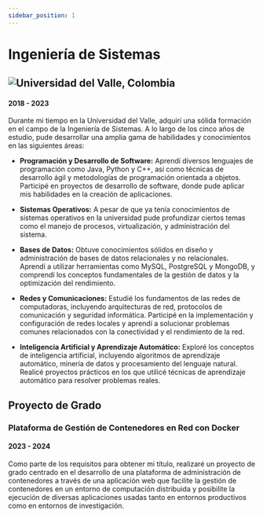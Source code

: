 ```yaml
---
sidebar_position: 1
---
```


# Ingeniería de Sistemas

## ![Universidad del Valle, Colombia ](https://www.univalle.edu.co/images/logo.jpg)
#### 2018 - 2023

Durante mi tiempo en la Universidad del Valle, adquirí una sólida formación en el campo de la Ingeniería de Sistemas. A lo largo de los cinco años de estudio, pude desarrollar una amplia gama de habilidades y conocimientos en las siguientes áreas:

- **Programación y Desarrollo de Software:** Aprendí diversos lenguajes de programación como Java, Python y C++, así como técnicas de desarrollo ágil y metodologías de programación orientada a objetos. Participé en proyectos de desarrollo de software, donde pude aplicar mis habilidades en la creación de aplicaciones.

- **Sistemas Operativos:** A pesar de que ya tenía conocimientos de sistemas operativos en la universidad pude profundizar ciertos temas como el manejo de procesos, virtualización, y administración del sistema.

- **Bases de Datos:** Obtuve conocimientos sólidos en diseño y administración de bases de datos relacionales y no relacionales. Aprendí a utilizar herramientas como MySQL, PostgreSQL y MongoDB, y comprendí los conceptos fundamentales de la gestión de datos y la optimización del rendimiento.

- **Redes y Comunicaciones:** Estudié los fundamentos de las redes de computadoras, incluyendo arquitecturas de red, protocolos de comunicación y seguridad informática. Participé en la implementación y configuración de redes locales y aprendí a solucionar problemas comunes relacionados con la conectividad y el rendimiento de la red.

- **Inteligencia Artificial y Aprendizaje Automático:** Exploré los conceptos de inteligencia artificial, incluyendo algoritmos de aprendizaje automático, minería de datos y procesamiento del lenguaje natural. Realicé proyectos prácticos en los que utilicé técnicas de aprendizaje automático para resolver problemas reales.



## Proyecto de Grado
### Plataforma de Gestión de Contenedores en Red con Docker
#### 2023 - 2024

Como parte de los requisitos para obtener mi título, realizaré un proyecto de grado centrado en el desarrollo de una 
plataforma de administración de contenedores a través de una aplicación web que facilite la gestión de contenedores en un 
entorno de computación distribuida y posibilite la ejecución de diversas aplicaciones usadas tanto en entornos productivos como en entornos de investigación.